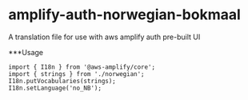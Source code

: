 # amplify-auth-norwegian-bokmaal
A translation file for use with aws amplify auth pre-built UI

***Usage
```
import { I18n } from '@aws-amplify/core';
import { strings } from './norwegian';
I18n.putVocabularies(strings);
I18n.setLanguage('no_NB');
```
